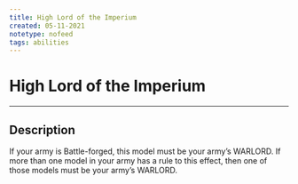 ```yaml
---
title: High Lord of the Imperium
created: 05-11-2021
notetype: nofeed
tags: abilities
---
```


# High Lord of the Imperium

---

## Description

If your army is Battle-forged, this model must be your army’s WARLORD. If more than one model in your army has a rule to this effect, then one of those models must be your army’s WARLORD.